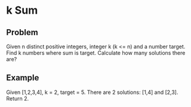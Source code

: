 k Sum
===

## Problem

Given n distinct positive integers, integer k (k <= n) and a number target.
Find k numbers where sum is target. Calculate how many solutions there are?


## Example

Given [1,2,3,4], k = 2, target = 5.
There are 2 solutions: [1,4] and [2,3].
Return 2.